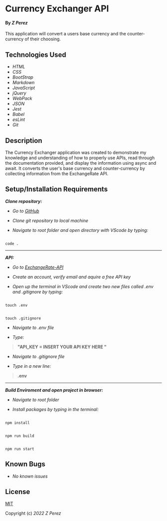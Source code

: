 
# Currency Exchanger API

  

#### By _**Z Perez**_

  

This application will convert a users base currency and the counter-currency of their choosing.

  

## Technologies Used

  

*  _HTML_
*  _CSS_
*  _BootStrap_
*  _Markdown_
*  _JavaScript_
*  _jQuery_
*  _WebPack_
*  _JSON_
*  _Jest_
*  _Babel_
*  _esLint_
*  _Git_

  

## Description

  

The Currency Exchanger application was created to demonstrate my knowledge and understanding of how to properly use APIs, read through the documentation provided, and display the information using async and await. It converts the user's base currency and counter-currency by collecting information from the ExchangeRate API.

  
  

## Setup/Installation Requirements

  
**_Clone repository:_**

*  _Go to [GitHub](https://github.com/zperez0/currency-exchanger.git)_

*  _Clone git repository to local machine_

*  _Navigate to root folder and open directory with VScode by typing:_

```

code .

```

  __________________________________________________________

**_API:_**

*  _Go to [ExchangeRate-API](https://www.exchangerate-api.com/)_

*  _Create an account, verify email and aquire a free API key_

*  _Open up the terminal in VScode and create two new files called .env and .gitignore by typing:_

```

touch .env

```

```

touch .gitignore

```

*  _Navigate to .env file_

* _Type:_

> **"API_KEY = INSERT YOUR API KEY HERE "**

 

*  _Navigate to .gitignore file_

*  _Type in a new line:_ 

> **.env**



__________________________________________________________

 **_Build Enviroment and open project in browser:_**

*  _Navigate to root folder_

*  _Install packages by typing in the terminal:_

```

npm install

```

```

npm run build

```

```

npm run start

```

  
  

## Known Bugs

  

*  _No known issues_

  

## License

[MIT](https://choosealicense.com/licenses/mit/)

  

Copyright (c) _2022_  _Z Perez_